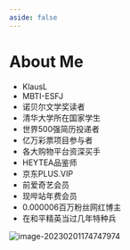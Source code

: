 ```yaml
---
aside: false
---
```

<script setup>
import { VPTeamMembers } from 'vitepress/theme'
import AboutMe from '../components/AboutMe.vue'

const members = [
  {
    avatar: 'https://ulooklikeamovie.oss-cn-beijing.aliyuncs.com/img/me.jpg',
    name: 'Klaus Lau',
    title: 'Creator',
    links: [
      { icon: 'github', link: 'https://github.com/beierzhijin?tab=repositories' },
      {
        icon: {
          svg: '<svg t="1661355305236" class="icon" viewBox="0 0 1024 1024" version="1.1" xmlns="http://www.w3.org/2000/svg" p-id="4975" width="200" height="200"><path d="M512 1024C229.230021 1024 0 794.769979 0 512S229.230021 0 512 0s512 229.230021 512 512-229.230021 512-512 512z m304.000268-438.26556c0-84.342608-84.233124-153.023597-178.992838-153.023597-100.396008 0-179.233275 68.68099-179.233275 153.023597 0 84.558356 78.837266 152.99891 179.232201 152.99891 21.002734 0 42.24483-5.363656 63.232537-10.486876l57.861367 31.75366-15.832285-52.778935c42.216922-31.766541 73.732294-74.045719 73.732293-121.486759z m-237.133283-26.401811c-10.475069 0-20.975899-10.499757-20.975899-21.038155 0-10.475069 10.50083-21.000587 20.975899-21.000587 15.884881 0 26.397518 10.525518 26.397518 21.000587 0 10.538398-10.512637 21.038155-26.397518 21.038155z m116.014692 0c-10.48795 0-20.963019-10.499757-20.963019-21.038155 0-10.475069 10.475069-21.000587 20.963019-21.000587 15.858046 0 26.371757 10.525518 26.371757 21.000587 0 10.538398-10.765954 21.038155-26.37283 21.038155z m-75.265073-145.263094c6.901803 0 13.831514 0.481945 20.722583 1.191446-18.569392-86.866113-111.265006-151.260042-217.120202-151.260042-118.217258 0-215.219254 80.63839-215.219253 183.229451 0 59.183765 32.186231 107.842013 86.044981 145.555052l-21.444965 64.876948 75.303715-37.916981c26.928839 5.238071 48.614239 10.741266 75.315522 10.741266 6.663514 0 13.363522-0.240436 20.039916-0.925249-4.294574-14.34244-6.676394-29.572562-6.676394-45.107522-0.012881-94.030893 80.80047-170.384369 183.033023-170.384369zM503.767212 355.609224c16.200453 0 26.915958 10.741266 26.915958 26.972847 0 16.206893-10.728386 26.947086-26.917032 26.947086-16.213333 0-32.400906-10.740193-32.400905-26.947086 0.240436-16.244461 16.416201-26.97392 32.400905-26.97392z m-150.620311 53.894172c-16.213333 0-32.400906-10.727312-32.400905-26.947086 0-16.231581 16.200453-26.959966 32.400905-26.959966 16.226214 0 26.9546 10.741266 26.9546 26.959966-0.011807 15.991145-10.728386 26.948159-26.9546 26.94816z" fill="#07C160" p-id="4976"></path></svg>'
        },
        link: '/developer-guide/guide/connect-me'
      }
    ]
  }
]
</script>

# About Me

<VPTeamMembers size="small" :members="members" />

- KlausL
- MBTI-ESFJ
- 诺贝尔文学奖读者
- 清华大学所在国家学生
- 世界500强简历投递者
- 亿万彩票项目参与者
- 各大购物平台资深买手
- HEYTEA品鉴师
- 京东PLUS.VIP
- 前爱奇艺会员
- 现哔站年费会员
- 0.000006百万粉丝网红博主
- 在和平精英当过几年特种兵

![image-20230201174747974](https://ulooklikeamovie.oss-cn-beijing.aliyuncs.com/img/image-20230201174747974.png)

<AboutMe />

<style lang="scss"></style>
